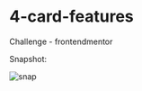 # 4-card-features

Challenge - frontendmentor

Snapshot:

![snap](https://github.com/thedevsafaf/frontend-practices-and-challenges/assets/85129653/735cfa31-36f3-4499-b44d-d984dbe8d2aa)



